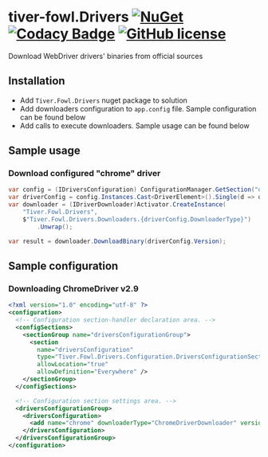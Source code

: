 # tiver-fowl.Drivers [![NuGet](https://img.shields.io/nuget/v/Tiver.Fowl.Drivers.svg)](https://www.nuget.org/packages/Tiver.Fowl.Drivers/) [![Codacy Badge](https://img.shields.io/codacy/grade/2ecdd0d0d6af44e480bb899af695e442/master.svg)](https://www.codacy.com/app/mr.hant/tiver-fowl.Drivers?utm_source=github.com&amp;utm_medium=referral&amp;utm_content=MrHant/tiver-fowl.Drivers&amp;utm_campaign=Badge_Grade) [![GitHub license](https://img.shields.io/badge/license-MIT-blue.svg)](https://raw.githubusercontent.com/MrHant/tiver-fowl/master/LICENSE)


Download WebDriver drivers' binaries from official sources
## Installation
* Add ```Tiver.Fowl.Drivers``` nuget package to solution
* Add downloaders configuration to ```app.config``` file. Sample configuration can be found below
* Add calls to execute downloaders. Sample usage can be found below


## Sample usage
### Download configured "chrome" driver

```c#
var config = (IDriversConfiguration) ConfigurationManager.GetSection("driversConfigurationGroup/driversConfiguration");
var driverConfig = config.Instances.Cast<DriverElement>().Single(d => d.Name.Equals("chrome"));
var downloader = (IDriverDownloader)Activator.CreateInstance(
    "Tiver.Fowl.Drivers", 
    $"Tiver.Fowl.Drivers.Downloaders.{driverConfig.DownloaderType}")
        .Unwrap();

var result = downloader.DownloadBinary(driverConfig.Version);
```



## Sample configuration

### Downloading ChromeDriver v2.9
```xml
<?xml version="1.0" encoding="utf-8" ?>
<configuration>
  <!-- Configuration section-handler declaration area. -->
  <configSections>
    <sectionGroup name="driversConfigurationGroup">
      <section
        name="driversConfiguration"
        type="Tiver.Fowl.Drivers.Configuration.DriversConfigurationSection, Tiver.Fowl.Drivers"
        allowLocation="true"
        allowDefinition="Everywhere" />
    </sectionGroup>
  </configSections>

  <!-- Configuration section settings area. -->
  <driversConfigurationGroup>
    <driversConfiguration>
      <add name="chrome" downloaderType="ChromeDriverDownloader" version="2.9" />
    </driversConfiguration>
  </driversConfigurationGroup>
</configuration>
```
